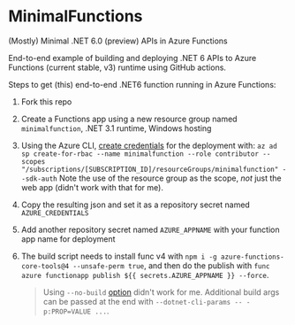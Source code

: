 # MinimalFunctions

(Mostly) Minimal .NET 6.0 (preview) APIs in Azure Functions

End-to-end example of building and deploying .NET 6 APIs to 
Azure Functions (current stable, v3) runtime using GitHub 
actions.


Steps to get (this) end-to-end .NET6 function running in Azure Functions:

1. Fork this repo
1. Create a Functions app using a new resource group named `minimalfunction`, .NET 3.1 runtime, Windows hosting
1. Using the Azure CLI, [create credentials](https://github.com/Azure/functions-action#using-azure-service-principal-for-rbac-as-deployment-credential) for the deployment with:
   `az ad sp create-for-rbac --name minimalfunction --role contributor --scopes "/subscriptions/[SUBSCRIPTION_ID]/resourceGroups/minimalfunction" --sdk-auth`
   Note the use of the resource group as the scope, *not* just the web app (didn't work with that for me).
1. Copy the resulting json and set it as a repository secret named `AZURE_CREDENTIALS`
1. Add another repository secret named `AZURE_APPNAME` with your function app name for deployment
1. The build script needs to install func v4 with `npm i -g azure-functions-core-tools@4 --unsafe-perm true`, 
   and then do the publish with `func azure functionapp publish ${{ secrets.AZURE_APPNAME }} --force`. 
   
   > Using `--no-build` [option](https://docs.microsoft.com/en-us/azure/azure-functions/functions-core-tools-reference?tabs=v2#func-azure-functionapp-publish) didn't work for me.
   > Additional build args can be passed at the end with `--dotnet-cli-params -- -p:PROP=VALUE ...`.